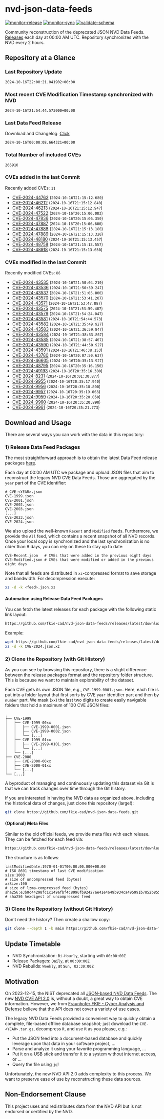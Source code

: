 # nvd-json-data-feeds

[![monitor-release](https://github.com/fkie-cad/nvd-json-data-feeds/actions/workflows/monitor_release.yml/badge.svg)](https://github.com/fkie-cad/nvd-json-data-feeds/actions/workflows/monitor_release.yml)
[![monitor-sync](https://github.com/fkie-cad/nvd-json-data-feeds/actions/workflows/monitor_sync.yml/badge.svg)](https://github.com/fkie-cad/nvd-json-data-feeds/actions/workflows/monitor_sync.yml)
[![validate-schema](https://github.com/fkie-cad/nvd-json-data-feeds/actions/workflows/validate_schema.yml/badge.svg)](https://github.com/fkie-cad/nvd-json-data-feeds/actions/workflows/validate_schema.yml)

Community reconstruction of the deprecated JSON NVD Data Feeds.
[Releases](https://github.com/fkie-cad/nvd-json-data-feeds/releases/latest) each day at 00:00 AM UTC.
Repository synchronizes with the NVD every 2 hours.

## Repository at a Glance

### Last Repository Update

```plain
2024-10-16T22:00:21.041902+00:00
```

### Most recent CVE Modification Timestamp synchronized with NVD

```plain
2024-10-16T21:54:44.573000+00:00
```

### Last Data Feed Release

Download and Changelog: [Click](https://github.com/fkie-cad/nvd-json-data-feeds/releases/latest)

```plain
2024-10-16T00:00:08.664321+00:00
```

### Total Number of included CVEs

```plain
265910
```

### CVEs added in the last Commit

Recently added CVEs: `11`

- [CVE-2024-44762](CVE-2024/CVE-2024-447xx/CVE-2024-44762.json) (`2024-10-16T21:15:12.680`)
- [CVE-2024-46212](CVE-2024/CVE-2024-462xx/CVE-2024-46212.json) (`2024-10-16T21:15:12.840`)
- [CVE-2024-46213](CVE-2024/CVE-2024-462xx/CVE-2024-46213.json) (`2024-10-16T21:15:12.947`)
- [CVE-2024-47522](CVE-2024/CVE-2024-475xx/CVE-2024-47522.json) (`2024-10-16T20:15:06.083`)
- [CVE-2024-47836](CVE-2024/CVE-2024-478xx/CVE-2024-47836.json) (`2024-10-16T20:15:06.350`)
- [CVE-2024-47887](CVE-2024/CVE-2024-478xx/CVE-2024-47887.json) (`2024-10-16T20:15:06.600`)
- [CVE-2024-47888](CVE-2024/CVE-2024-478xx/CVE-2024-47888.json) (`2024-10-16T21:15:13.180`)
- [CVE-2024-47889](CVE-2024/CVE-2024-478xx/CVE-2024-47889.json) (`2024-10-16T21:15:13.320`)
- [CVE-2024-48180](CVE-2024/CVE-2024-481xx/CVE-2024-48180.json) (`2024-10-16T21:15:13.457`)
- [CVE-2024-48758](CVE-2024/CVE-2024-487xx/CVE-2024-48758.json) (`2024-10-16T21:15:13.557`)
- [CVE-2024-48918](CVE-2024/CVE-2024-489xx/CVE-2024-48918.json) (`2024-10-16T21:15:13.650`)


### CVEs modified in the last Commit

Recently modified CVEs: `86`

- [CVE-2024-43535](CVE-2024/CVE-2024-435xx/CVE-2024-43535.json) (`2024-10-16T21:50:04.210`)
- [CVE-2024-43536](CVE-2024/CVE-2024-435xx/CVE-2024-43536.json) (`2024-10-16T21:50:39.247`)
- [CVE-2024-43537](CVE-2024/CVE-2024-435xx/CVE-2024-43537.json) (`2024-10-16T21:51:05.800`)
- [CVE-2024-43570](CVE-2024/CVE-2024-435xx/CVE-2024-43570.json) (`2024-10-16T21:53:41.207`)
- [CVE-2024-43571](CVE-2024/CVE-2024-435xx/CVE-2024-43571.json) (`2024-10-16T21:53:47.887`)
- [CVE-2024-43575](CVE-2024/CVE-2024-435xx/CVE-2024-43575.json) (`2024-10-16T21:53:59.407`)
- [CVE-2024-43576](CVE-2024/CVE-2024-435xx/CVE-2024-43576.json) (`2024-10-16T21:54:24.047`)
- [CVE-2024-43581](CVE-2024/CVE-2024-435xx/CVE-2024-43581.json) (`2024-10-16T21:54:44.573`)
- [CVE-2024-43582](CVE-2024/CVE-2024-435xx/CVE-2024-43582.json) (`2024-10-16T21:35:49.927`)
- [CVE-2024-43583](CVE-2024/CVE-2024-435xx/CVE-2024-43583.json) (`2024-10-16T21:36:59.847`)
- [CVE-2024-43584](CVE-2024/CVE-2024-435xx/CVE-2024-43584.json) (`2024-10-16T21:38:33.867`)
- [CVE-2024-43585](CVE-2024/CVE-2024-435xx/CVE-2024-43585.json) (`2024-10-16T21:38:57.467`)
- [CVE-2024-43590](CVE-2024/CVE-2024-435xx/CVE-2024-43590.json) (`2024-10-16T21:44:50.927`)
- [CVE-2024-43591](CVE-2024/CVE-2024-435xx/CVE-2024-43591.json) (`2024-10-16T21:46:38.153`)
- [CVE-2024-43780](CVE-2024/CVE-2024-437xx/CVE-2024-43780.json) (`2024-10-16T20:07:50.637`)
- [CVE-2024-46605](CVE-2024/CVE-2024-466xx/CVE-2024-46605.json) (`2024-10-16T20:35:13.927`)
- [CVE-2024-48795](CVE-2024/CVE-2024-487xx/CVE-2024-48795.json) (`2024-10-16T20:35:16.150`)
- [CVE-2024-49193](CVE-2024/CVE-2024-491xx/CVE-2024-49193.json) (`2024-10-16T20:35:16.380`)
- [CVE-2024-8231](CVE-2024/CVE-2024-82xx/CVE-2024-8231.json) (`2024-10-16T20:01:30.877`)
- [CVE-2024-9955](CVE-2024/CVE-2024-99xx/CVE-2024-9955.json) (`2024-10-16T20:35:17.940`)
- [CVE-2024-9956](CVE-2024/CVE-2024-99xx/CVE-2024-9956.json) (`2024-10-16T20:35:18.800`)
- [CVE-2024-9957](CVE-2024/CVE-2024-99xx/CVE-2024-9957.json) (`2024-10-16T20:35:19.063`)
- [CVE-2024-9959](CVE-2024/CVE-2024-99xx/CVE-2024-9959.json) (`2024-10-16T20:35:20.050`)
- [CVE-2024-9960](CVE-2024/CVE-2024-99xx/CVE-2024-9960.json) (`2024-10-16T20:35:20.890`)
- [CVE-2024-9961](CVE-2024/CVE-2024-99xx/CVE-2024-9961.json) (`2024-10-16T20:35:21.773`)


## Download and Usage

There are several ways you can work with the data in this repository:

### 1) Release Data Feed Packages

The most straightforward approach is to obtain the latest Data Feed release packages [here](https://github.com/fkie-cad/nvd-json-data-feeds/releases/latest).

Each day at 00:00 AM UTC we package and upload JSON files that aim to reconstruct the legacy NVD CVE Data Feeds.
Those are aggregated by the `year` part of the CVE identifier:

```
# CVE-<YEAR>.json
CVE-1999.json
CVE-2001.json
CVE-2002.json
CVE-2003.json
[...]
CVE-2023.json
CVE-2024.json
```

We also upload the well-known `Recent` and `Modified` feeds.
Furthermore, we provide the `All` feed, which contains a recent snapshot of all NVD records.
Once your local copy is synchronized and the last synchronization is no older than 8 days, you can rely on these to stay up to date:

```plain
CVE-Recent.json   # CVEs that were added in the previous eight days
CVE-Modified.json # CVEs that were modified or added in the previous eight days
```

Note that all feeds are distributed in `xz`-compressed format to save storage and bandwidth.
For decompression execute:

```sh
xz -d -k <feed>.json.xz
```

#### Automation using Release Data Feed Packages

You can fetch the latest releases for each package with the following static link layout:

```sh
https://github.com/fkie-cad/nvd-json-data-feeds/releases/latest/download/CVE-<YEAR>.json.xz
```

Example:

```sh
wget https://github.com/fkie-cad/nvd-json-data-feeds/releases/latest/download/CVE-2024.json.xz
xz -d -k CVE-2024.json.xz
```

### 2) Clone the Repository (with Git History)

As you can see by browsing this repository, there is a slight difference between the release packages format and the repository folder structure.
This is because we want to maintain explorability of the dataset.

Each CVE gets its own JSON file, e.g., `CVE-1999-0001.json`.
Here, each file is put into a folder layout that first sorts by CVE `year` identifier part and then by `number` part.
We mask (`xx`) the last two digits to create easily navigable folders that hold a maximum of 100 CVE JSON files:

```plain
.
├── CVE-1999
│   ├── CVE-1999-00xx
│   │   ├── CVE-1999-0001.json
│   │   ├── CVE-1999-0002.json
│   │   └── [...]
│   ├── CVE-1999-01xx
│   │   ├── CVE-1999-0101.json
│   │   └── [...]
│   └── [...]
├── CVE-2000
│   ├── CVE-2000-00xx
│   ├── CVE-2000-01xx
│   └── [...]
└── [...]
```

A byproduct of managing and continuously updating this dataset via Git is that we can track changes over time through the Git history.

If you are interested in having the NVD data as organized above, including the historical data of changes, just clone this repository (large!):

```sh
git clone https://github.com/fkie-cad/nvd-json-data-feeds.git
```

#### (Optional) Meta Files

Similar to the old official feeds, we provide meta files with each release. They can be fetched for each feed via:

```sh
https://github.com/fkie-cad/nvd-json-data-feeds/releases/latest/download/CVE-<YEAR>.meta
```

The structure is as follows:

```plain
lastModifiedDate:1970-01-01T00:00:00.000+00:00                          # ISO 8601 timestamp of last CVE modification
size:1000                                                               # size of uncompressed feed (bytes)
xzSize:100                                                              # size of lzma-compressed feed (bytes)
sha256:e3b0c44298fc1c149afbf4c8996fb92427ae41e4649b934ca495991b7852b855 # sha256 hexdigest of uncompressed feed
```

### 3) Clone the Repository (without Git History)

Don't need the history? Then create a shallow copy:

```sh
git clone --depth 1 -b main https://github.com/fkie-cad/nvd-json-data-feeds.git
```


## Update Timetable

* NVD Synchronization: `Bi-Hourly`, starting with `00:00:00Z`
* Release Packages: `Daily`, at `00:00:00Z`
* NVD Rebuilds: `Weekly`, at `Sun, 02:30:00Z`


## Motivation

On 2023-12-15, the NIST deprecated all [JSON-based NVD Data Feeds](https://nvd.nist.gov/vuln/data-feeds#divRetirementBanner-1).
The new [NVD CVE API 2.0](https://nvd.nist.gov/developers/vulnerabilities) is, without a doubt, a great way to obtain CVE information.
However, we from [Fraunhofer FKIE - Cyber Analysis and Defense](https://www.fkie.fraunhofer.de/en/departments/cad.html) believe that the API does not cover a variety of use cases.

The legacy NVD Data Feeds provided a convenient way to quickly obtain a complete, file-based offline database snapshot; just download the `CVE-<YEAR>.tar.gz`, decompress it, and use it as you please, e.g.:

- Put the JSON feed into a document-based database and quickly leverage upon that data in your software project, ...
- Parse and analyze it using your favorite programming language, ...
- Put it on a USB stick and transfer it to a system without internet access, or ...
- Query the file using `jq`!

Unfortunately, the new NVD API 2.0 adds complexity to this process.
We want to preserve ease of use by reconstructing these data sources.

## Non-Endorsement Clause

This project uses and redistributes data from the NVD API but is not endorsed or certified by the NVD.